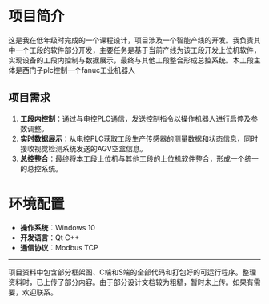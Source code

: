 # 项目简介

这是我在低年级时完成的一个课程设计，项目涉及一个智能产线的开发。我负责其中一个工段的软件部分开发，主要任务是基于当前产线为该工段开发上位机软件，实现设备的工段内控制与数据展示，最终与其他工段整合形成总控系统。本工段主体是西门子plc控制一个fanuc工业机器人

## 项目需求

1. **工段内控制**：通过与电控PLC通信，发送控制指令以操作机器人进行启停及参数调整。
2. **实时数据展示**：从电控PLC获取工段生产传感器的测量数据和状态信息，同时接收视觉检测系统发送的AGV空盒信息。
3. **总控整合**：最终将本工段上位机与其他工段的上位机软件整合，形成一个统一的总控系统。

# 环境配置

- **操作系统**：Windows 10
- **开发语言**：Qt C++
- **通信协议**：Modbus TCP

---

项目资料中包含部分框架图、C端和S端的全部代码和打包好的可运行程序。整理资料时，已上传了部分内容。由于部分设计文档较为粗糙，暂时未上传。如果有需要，欢迎联系。
